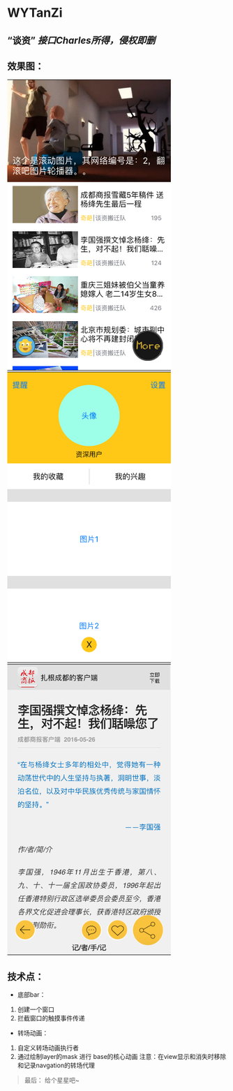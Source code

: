 # WYTanZi

## “谈资”   *接口Charles所得，侵权即删*

## 效果图：


![首页图片](https://github.com/WymanLyu/WYTanZi/blob/master/images/Simulator%20Screen%20Shot%202016%E5%B9%B45%E6%9C%8826%E6%97%A5%2013.38.01.png)
![我的界面](https://github.com/WymanLyu/WYTanZi/blob/master/images/Simulator%20Screen%20Shot%202016%E5%B9%B45%E6%9C%8826%E6%97%A5%2013.38.24.png)
![详情界面](https://github.com/WymanLyu/WYTanZi/blob/master/images/Simulator%20Screen%20Shot%202016%E5%B9%B45%E6%9C%8826%E6%97%A5%2013.39.06.png)

## 技术点：

* 底部bar：

1. 创建一个窗口
2. 拦截窗口的触摸事件传递

* 转场动画：

1. 自定义转场动画执行者
2. 通过绘制layer的mask 进行 base的核心动画
注意：在view显示和消失时移除和记录navgation的转场代理

> 最后：
  给个星星吧~


